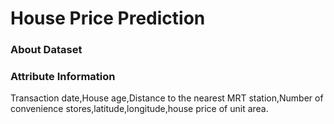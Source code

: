 <h1>House Price Prediction</h1>
<h3>About Dataset</h3>

<h3>Attribute Information</h3>
Transaction date,House age,Distance to the nearest MRT station,Number of convenience stores,latitude,longitude,house price of unit area.
